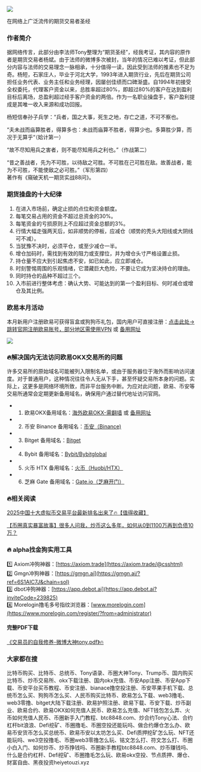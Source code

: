 ![](https://ac63e02.webp.li/交易之神Tony语录-优秀操盘手讲义.png)

在网络上广泛流传的期货交易者圣经  
### 作者简介  
据网络传言，此部分由李法师Tony整理为“期货圣经”，经我考证，其内容的原作者是期货交易者杨斌。由于法师的微博多次被封，当年的情况已难以考证，但此部分内容与法师的交易理念一脉相承，十分值得一读，因此受到法师的推素也不足为奇。杨短，石家庄人，毕业于河北大学，1993年进入期货行业，先后在期货公司担任业务代表、业务主任和业务经理，因屡创佳绩而口碑渐盛。自1994年初接受全权委托，代理客户资金以来，总胜率超过80%，即超过80%的客户在达到盈利目标后离场，总盈利超过经手客户资金的两倍。作为一名职业操盘手，客户盈利提成是其唯一收入来源和成功回报。  

杨短信奉孙子兵学：“兵者，国之大事，死生之地，存亡之道，不可不察也。  

“夫未战而庙算胜者，得算多也：未战而庙算不胜者，得算少也。多算胜少算，而况于无算乎“（姶计第一）  

“故不尽知用兵之害者，则不能尽知用兵之利也。”（作战第二）  

“昔之善战者，先为不可胜，以待敌之可胜。不可胜在己可胜在敌。故善战者，能为不可胜，不能使敌之必可胜。”（军形第四）  
著作有《窺破天机一期货实战88问》。  

### 期货操盘的十大纪律  
1. 在进入市场前，确定止损的点位和资金额度。  
2. 每笔交易占用的资金不超过总资金的30%。  
3. 每笔资金的亏损原则上不应超过资金总额的3%。  
4. 行情大幅走强两天后，如非顺势的停板，应减仓（顺势的秃头大阳线或大阴线可不减）。  
5. 当犹豫不决时，必须平仓，或至少减仓一半。  
6. 增仓加码时，需找到有效的阻力或支撑位，并为增仓头寸严格设置止损。  
7. 持仓量不应大到引起焦虑不安，如已如此，应立即减仓。  
8. 时刻警惕周围的乐观情绪，它潜藏巨大危险，不要让它成为坚决持仓的理由。  
9. 同时持仓的品种不超过三个。  
10. 入市前进行整体考虑：确认大势、可能达到的第一个盈利目标、何时减仓或增仓及其比例。  

### 欧易本月活动  
本月新用户注册欧易可获得盲盒或狗狗币礼包，国内用户可直接注册：[点击此处→跳转官网注册欧易账号，部分地区需使用VPN](https://www.okx.com/zh-hans/join/74873351) 或 [备用网址](https://www.chouyi.world/zh-hans/join/18639032)  

[![](https://fe095ec.webp.li/top-10-exchanges-001.jpg)](https://www.chouyi.world/zh-hans/join/18639032)  

### 🔥解决国内无法访问欧易OKX交易所的问题  
许多交易所的原始域名可能被列入限制名单，或由于服务器位于海外而影响访问速度。对于普通用户，这种情况往往令人无从下手，甚至怀疑交易所本身的问题。实际上，这更多是网络环境所致，而非平台服务中断。为应对此问题，欧易、币安等交易所通常会定期更新备用域名，确保用户通过替代地址访问官网。  

- 1. 欧易OKX备用域名：[海外欧易OKX-需翻墙](https://www.okx.com/zh-hans/join/74873351) 或 [备用网址](https://www.chouyi.world/zh-hans/join/18639032)  
- 2. 币安 Binance 备用域名：[币安（Binance)](https://accounts.binance.com/zh-CN/register?ref=36457687)  
- 3. Bitget 备用域名：[Bitget](https://www.bitget.com/zh-CN/referral/register?from=referral&clacCode=VRNEYUTR)  
- 4. Bybit 备用域名：[Bybit/Bybitglobal](https://www.bybitglobal.com/zh-MY/invite/?ref=VMKORMM)  
- 5. 火币 HTX 备用域名：[火币（Huobi/HTX）](https://www.htx.com/invite/zh-cn/1f?invite_code=whf45223)  
- 6. 芝麻 Gate 备用域名：[Gate.io（芝麻开门）](https://www.gate.io/zh/signup?ref_type=103&ref=A1ERAQ)  

### 🔥相关阅读  
[2025中国十大虚拟币交易平台最新排名出来了🔥【值得收藏】](https://btc8848.com/top-10-exchanges/)  

[【币圈真实暴富故事】很多人问我，炒币这么多年，如何从0到1100万再到负债10万？](https://heiyetouzi.xyz/biquanstory001/)  

### 🔥 alpha找金狗实用工具  
1️⃣ Axiom冲狗神器：[https://axiom.trade](https://axiom.trade/@csshtml)  
2️⃣ Gmgn冲狗神器：[https://gmgn.ai](https://gmgn.ai/?ref=6S1AIC7J&chain=sol)  
3️⃣ dbot冲狗神器：[https://app.debot.ai](https://app.debot.ai?inviteCode=239825)  
4️⃣ Morelogin撸毛多号指纹浏览器：[www.morelogin.com](https://www.morelogin.com/register/?from=administrator)  
#### 完整PDF下载  
[《交易员的自我修养-微博大神tony.pdf》🔥](https://heiyetouzi.xyz/downloads)  

### 大家都在搜  
比特币购买、比特币、总统币、Tony语录、币圈大神Tony、Trump币、国内购买比特币、炒币交易所、okx下载注册、国内okx充值、币安App注册、币安App下载、币安平台买币教程、币安注册、bianace撸空投注册、币安苹果手机下载、总统币怎么买、狗狗币怎么买、人民币购买比特币、欧易怎么下载、web3撸毛、web3零撸、bitget大陆下载注册、欧易护照注册、欧易下载、币安下载、炒币副业、欧易合约、欧易OKX如何充值人民币、欧易怎么充值、NFT钱包怎么弄、火币如何充值人民币、币圈新手入门教程、btc8848.com、炒合约Tony心法、合约杠杆bit浪浪、Defi挖矿、币圈撸毛、币圈空投还能玩吗、做合约爆仓怎么办、欧易币安货币怎么买总统币、欧易币安以太坊怎么买、Defi质押挖矿怎么玩、NFT还能玩吗、we3空投撸毛、币圈web3零撸怎么玩、铭文怎么打、符文怎么打、币圈小白入门、如何炒币、炒币挣钱吗、币圈新手教程btc8848.com、炒币赚钱吗、什么是合约杠杆、Defi挖矿、币圈撸毛怎么玩、欧易okx空投、节点质押、爆仓、财富自由、黑夜投资heiyetouzi.xyz